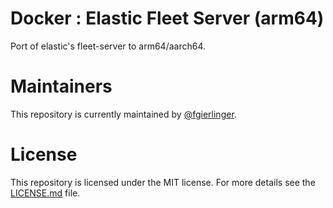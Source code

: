 # Docker : Elastic Fleet Server (arm64)

Port of elastic's fleet-server to arm64/aarch64.

# Maintainers

This repository is currently maintained by [@fgierlinger](https://github.com/fgierlinger).
# License

This repository is licensed under the MIT license. For more details see the
[LICENSE.md](LICENSE.md) file.

